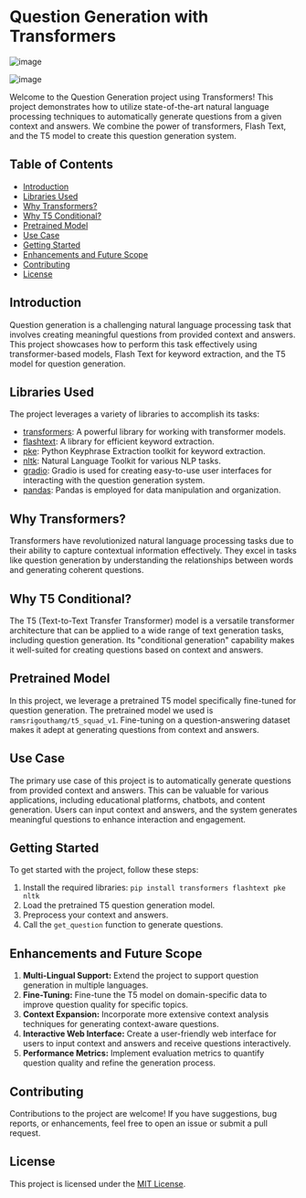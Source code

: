 # Question Generation with Transformers
![image](https://github.com/Aftabbs/Unlocking-the-Power-of-NLP-Automatic-Question-Generation/assets/112916888/f807e137-a1c6-48c6-9849-e4e2c166b101)

![image](https://github.com/Aftabbs/Unlocking-the-Power-of-NLP-Automatic-Question-Generation/assets/112916888/795b15c2-f5a4-493e-99d2-0309d9a51b12)

Welcome to the Question Generation project using Transformers! This project demonstrates how to utilize state-of-the-art natural language processing techniques to automatically generate questions from a given context and answers. We combine the power of transformers, Flash Text, and the T5 model to create this question generation system.

## Table of Contents
- [Introduction](#introduction)
- [Libraries Used](#libraries-used)
- [Why Transformers?](#why-transformers)
- [Why T5 Conditional?](#why-t5-conditional)
- [Pretrained Model](#pretrained-model)
- [Use Case](#use-case)
- [Getting Started](#getting-started)
- [Enhancements and Future Scope](#enhancements-and-future-scope)
- [Contributing](#contributing)
- [License](#license)

## Introduction

Question generation is a challenging natural language processing task that involves creating meaningful questions from provided context and answers. This project showcases how to perform this task effectively using transformer-based models, Flash Text for keyword extraction, and the T5 model for question generation.

## Libraries Used

The project leverages a variety of libraries to accomplish its tasks:

- [transformers](https://github.com/huggingface/transformers): A powerful library for working with transformer models.
- [flashtext](https://github.com/vi3k6i5/flashtext): A library for efficient keyword extraction.
- [pke](https://github.com/boudinfl/pke): Python Keyphrase Extraction toolkit for keyword extraction.
- [nltk](https://www.nltk.org/): Natural Language Toolkit for various NLP tasks.
- [gradio](https://github.com/gradio-app/gradio): Gradio is used for creating easy-to-use user interfaces for interacting with the question generation system.
- [pandas](https://pandas.pydata.org/): Pandas is employed for data manipulation and organization.


## Why Transformers?

Transformers have revolutionized natural language processing tasks due to their ability to capture contextual information effectively. They excel in tasks like question generation by understanding the relationships between words and generating coherent questions.

## Why T5 Conditional?

The T5 (Text-to-Text Transfer Transformer) model is a versatile transformer architecture that can be applied to a wide range of text generation tasks, including question generation. Its "conditional generation" capability makes it well-suited for creating questions based on context and answers.

## Pretrained Model

In this project, we leverage a pretrained T5 model specifically fine-tuned for question generation. The pretrained model we used is `ramsrigouthamg/t5_squad_v1`. Fine-tuning on a question-answering dataset makes it adept at generating questions from context and answers.

## Use Case

The primary use case of this project is to automatically generate questions from provided context and answers. This can be valuable for various applications, including educational platforms, chatbots, and content generation. Users can input context and answers, and the system generates meaningful questions to enhance interaction and engagement.

## Getting Started

To get started with the project, follow these steps:
1. Install the required libraries: `pip install transformers flashtext pke nltk`
2. Load the pretrained T5 question generation model.
3. Preprocess your context and answers.
4. Call the `get_question` function to generate questions.

## Enhancements and Future Scope

1. **Multi-Lingual Support:** Extend the project to support question generation in multiple languages.
2. **Fine-Tuning:** Fine-tune the T5 model on domain-specific data to improve question quality for specific topics.
3. **Context Expansion:** Incorporate more extensive context analysis techniques for generating context-aware questions.
4. **Interactive Web Interface:** Create a user-friendly web interface for users to input context and answers and receive questions interactively.
5. **Performance Metrics:** Implement evaluation metrics to quantify question quality and refine the generation process.

## Contributing

Contributions to the project are welcome! If you have suggestions, bug reports, or enhancements, feel free to open an issue or submit a pull request.

## License

This project is licensed under the [MIT License](LICENSE).
